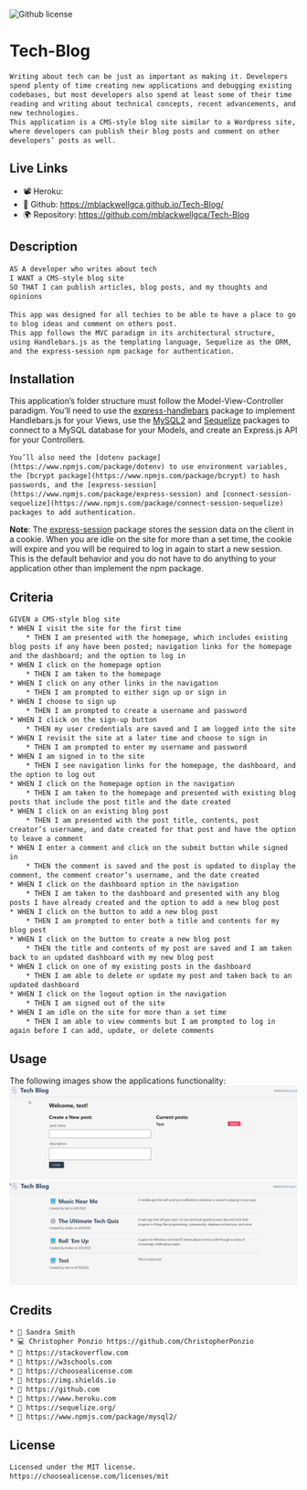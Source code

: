 ![Github license](https://img.shields.io/badge/license-MIT-blueviolet.svg)

# Tech-Blog
    Writing about tech can be just as important as making it. Developers spend plenty of time creating new applications and debugging existing codebases, but most developers also spend at least some of their time reading and writing about technical concepts, recent advancements, and new technologies. 
    This application is a CMS-style blog site similar to a Wordpress site, where developers can publish their blog posts and comment on other developers’ posts as well. 
        
## Live Links
* 📽️ Heroku: 
* 🎥 Github: https://mblackwellgca.github.io/Tech-Blog/
* 🌍 Repository: https://github.com/mblackwellgca/Tech-Blog

## Description
    AS A developer who writes about tech
    I WANT a CMS-style blog site
    SO THAT I can publish articles, blog posts, and my thoughts and opinions

    This app was designed for all techies to be able to have a place to go to blog ideas and comment on others post. 
    This app follows the MVC paradigm in its architectural structure, using Handlebars.js as the templating language, Sequelize as the ORM, and the express-session npm package for authentication.

## Installation
   This application’s folder structure must follow the Model-View-Controller paradigm. You’ll need to use the [express-handlebars](https://www.npmjs.com/package/express-handlebars) package to implement Handlebars.js for your Views, use the [MySQL2](https://www.npmjs.com/package/mysql2) and [Sequelize](https://www.npmjs.com/package/sequelize) packages to connect to a MySQL database for your Models, and create an Express.js API for your Controllers.

    You’ll also need the [dotenv package](https://www.npmjs.com/package/dotenv) to use environment variables, the [bcrypt package](https://www.npmjs.com/package/bcrypt) to hash passwords, and the [express-session](https://www.npmjs.com/package/express-session) and [connect-session-sequelize](https://www.npmjs.com/package/connect-session-sequelize) packages to add authentication.

**Note**: 
    The [express-session](https://www.npmjs.com/package/express-session) package stores the session data on the client in a cookie. When you are idle on the site for more than a set time, the cookie will expire and you will be required to log in again to start a new session. This is the default behavior and you do not have to do anything to your application other than implement the npm package. 

## Criteria
    GIVEN a CMS-style blog site
    * WHEN I visit the site for the first time
        * THEN I am presented with the homepage, which includes existing blog posts if any have been posted; navigation links for the homepage and the dashboard; and the option to log in
    * WHEN I click on the homepage option
        * THEN I am taken to the homepage
    * WHEN I click on any other links in the navigation
        * THEN I am prompted to either sign up or sign in
    * WHEN I choose to sign up
        * THEN I am prompted to create a username and password
    * WHEN I click on the sign-up button
        * THEN my user credentials are saved and I am logged into the site
    * WHEN I revisit the site at a later time and choose to sign in
        * THEN I am prompted to enter my username and password
    * WHEN I am signed in to the site
        * THEN I see navigation links for the homepage, the dashboard, and the option to log out
    * WHEN I click on the homepage option in the navigation
        * THEN I am taken to the homepage and presented with existing blog posts that include the post title and the date created
    * WHEN I click on an existing blog post
        * THEN I am presented with the post title, contents, post creator’s username, and date created for that post and have the option to leave a comment
    * WHEN I enter a comment and click on the submit button while signed in
        * THEN the comment is saved and the post is updated to display the comment, the comment creator’s username, and the date created
    * WHEN I click on the dashboard option in the navigation
        * THEN I am taken to the dashboard and presented with any blog posts I have already created and the option to add a new blog post
    * WHEN I click on the button to add a new blog post
        * THEN I am prompted to enter both a title and contents for my blog post
    * WHEN I click on the button to create a new blog post
        * THEN the title and contents of my post are saved and I am taken back to an updated dashboard with my new blog post
    * WHEN I click on one of my existing posts in the dashboard
        * THEN I am able to delete or update my post and taken back to an updated dashboard
    * WHEN I click on the logout option in the navigation
        * THEN I am signed out of the site
    * WHEN I am idle on the site for more than a set time
        * THEN I am able to view comments but I am prompted to log in again before I can add, update, or delete comments 

## Usage
The following images show the applications functionality:
![Demo Screenshot](./public/images/dash.png)
![Demo Screenshot](./public/images/home.png)

## Credits
    * 🏫 Sandra Smith
    * 💻 Christopher Ponzio https://github.com/ChristopherPonzio
    * 🔗 https://stackoverflow.com 
    * 🔗 https://w3schools.com 
    * 🔗 https://choosealicense.com 
    * 🔗 https://img.shields.io
    * 🔗 https://github.com
    * 🔗 https://www.heroku.com
    * 🔗 https://sequelize.org/
    * 🔗 https://www.npmjs.com/package/mysql2/

## License
    Licensed under the MIT license.
    https://choosealicense.com/licenses/mit